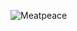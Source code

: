 ![Meatpeace](https://user-images.githubusercontent.com/60721501/100192732-ce8c3780-2f35-11eb-9455-428eb1185d18.jpeg)
